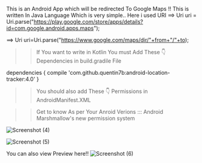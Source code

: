  This is an Android App which will be redirected To Google Maps !!
 This is written In Java Language Which is very simple..
 Here i used URI 
 ==>   Uri  uri = Uri.parse("https://play.google.com/store/apps/details?id=com.google.android.apps.maps");

==>   Uri uri=Uri.parse("https://www.google.com/maps/dir/"+from+"/"+to);

>> If You want to write in Kotlin You must Add These 👇Dependencies in build.gradile File

 dependencies {
        compile 'com.github.quentin7b:android-location-tracker:4.0'
}

>>You should also add These 👇 Permissions in AndroidManifest.XML
<uses-permission android:name="android.permission.ACCESS_FINE_LOCATION" />
<uses-permission android:name="android.permission.ACCESS_COARSE_LOCATION" />

>>Get to know As per Your Anroid Verions ::: Android Marshmallow's new permission system

<permission-group
   android:name="android.permission-group.LOCATION"
   android:label="A label for your permission"
   android:description="A description for the permission" />

![Screenshot (4)](https://github.com/Alekhya-Abbaraju/GoogleMapsLocationTrackerApp/assets/129656745/605244ae-71e2-4ed1-8946-504b94041e4c)

![Screenshot (5)](https://github.com/Alekhya-Abbaraju/GoogleMapsLocationTrackerApp/assets/129656745/8b9a4958-9fef-4b3e-9302-46917e88ff9f)

You can also view Preview here!!
![Screenshot (6)](https://github.com/Alekhya-Abbaraju/GoogleMapsLocationTrackerApp/assets/129656745/25799c1d-c17a-4565-a773-f81e04ab19d2)


